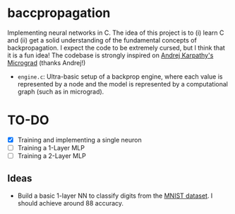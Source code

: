 # baccpropagation
Implementing neural networks in C. The idea of this project is to (i) learn C and (ii) get a solid understanding of the
fundamental concepts of backpropagation. I expect the code to be extremely cursed, but I think that it is a fun idea!
The codebase is strongly inspired on [Andrej Karpathy's Micrograd](https://github.com/karpathy/micrograd) (thanks
Andrej!)

- `engine.c`: Ultra-basic setup of a backprop engine, where each value is represented by a node and the model is
  represented by a computational graph (such as in micrograd).

# TO-DO

- [X] Training and implementing a single neuron
- [ ] Training a 1-Layer MLP
- [ ] Training a 2-Layer MLP

## Ideas

- Build a basic 1-layer NN to classify digits from the [MNIST dataset](http://yann.lecun.com/exdb/mnist/). I should
  achieve around $88%$ accuracy. 



